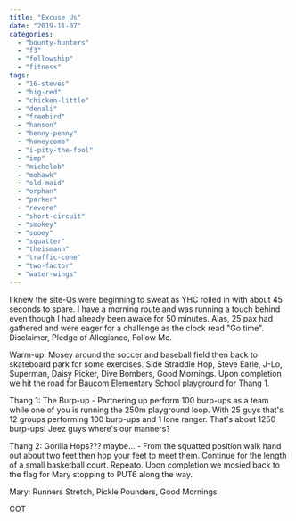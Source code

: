 ```yaml
---
title: "Excuse Us"
date: "2019-11-07"
categories: 
  - "bounty-hunters"
  - "f3"
  - "fellowship"
  - "fitness"
tags: 
  - "16-steves"
  - "big-red"
  - "chicken-little"
  - "denali"
  - "freebird"
  - "hanson"
  - "henny-penny"
  - "honeycomb"
  - "i-pity-the-fool"
  - "imp"
  - "michelob"
  - "mohawk"
  - "old-maid"
  - "orphan"
  - "parker"
  - "revere"
  - "short-circuit"
  - "smokey"
  - "sooey"
  - "squatter"
  - "theismann"
  - "traffic-cone"
  - "two-factor"
  - "water-wings"
---
```


I knew the site-Qs were beginning to sweat as YHC rolled in with about 45 seconds to spare. I have a morning route and was running a touch behind even though I had already been awake for 50 minutes. Alas, 25 pax had gathered and were eager for a challenge as the clock read "Go time". Disclaimer, Pledge of Allegiance, Follow Me.

Warm-up: Mosey around the soccer and baseball field then back to skateboard park for some exercises. Side Straddle Hop, Steve Earle, J-Lo, Superman, Daisy Picker, Dive Bombers, Good Mornings. Upon completion we hit the road for Baucom Elementary School playground for Thang 1.

Thang 1: The Burp-up - Partnering up perform 100 burp-ups as a team while one of you is running the 250m playground loop. With 25 guys that's 12 groups performing 100 burp-ups and 1 lone ranger. That's about 1250 burp-ups! Jeez guys where's our manners?

Thang 2: Gorilla Hops??? maybe... - From the squatted position walk hand out about two feet then hop your feet to meet them. Continue for the length of a small basketball court. Repeato. Upon completion we mosied back to the flag for Mary stopping to PUT6 along the way.

Mary: Runners Stretch, Pickle Pounders, Good Mornings

COT
